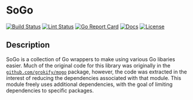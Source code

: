 # SoGo

[![Build Status][build-status-svg]][build-status-link]
[![Lint Status][lint-status-svg]][lint-status-url]
[![Go Report Card][goreport-svg]][goreport-link]
[![Docs][docs-godoc-svg]][docs-godoc-link]
[![License][license-svg]][license-link]

## Description

SoGo is a collection of Go wrappers to make using various Go libaries easier. Much of the original code for this library was originally in the [`github.com/grokify/mogo`](https://github.com/grokify/mogo) package, however, the code was extracted in the interest of reducing the dependencies associated with that module. This module freely uses additional dependencies, with the goal of limiting dependencies to specific packages.

 [build-status-svg]: https://github.com/grokify/sogo/workflows/test/badge.svg
 [build-status-link]: https://github.com/grokify/sogo/actions/workflows/test.yaml
 [lint-status-svg]: https://github.com/grokify/sogo/workflows/lint/badge.svg
 [lint-status-url]: https://github.com/grokify/sogo/actions/workflows/lint.yaml
 [goreport-svg]: https://goreportcard.com/badge/github.com/grokify/sogo
 [goreport-link]: https://goreportcard.com/report/github.com/grokify/sogo
 [docs-godoc-svg]: https://pkg.go.dev/badge/github.com/grokify/sogo
 [docs-godoc-link]: https://pkg.go.dev/github.com/grokify/sogo
 [license-svg]: https://img.shields.io/badge/license-MIT-blue.svg
 [license-link]: https://github.com/grokify/sogo/blob/master/LICENSE
 